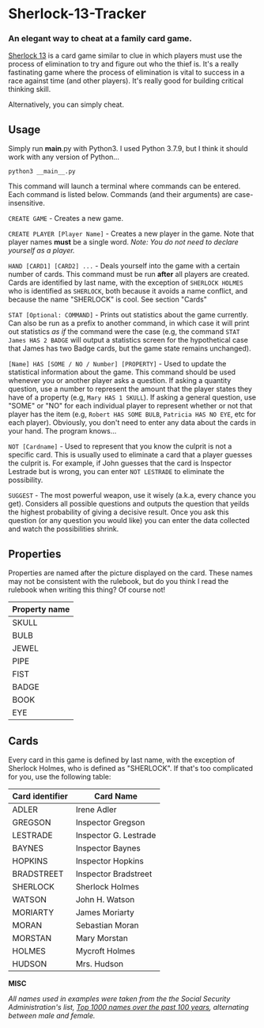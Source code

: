 # Sherlock-13-Tracker
 
### An elegant way to cheat at a family card game.

[Sherlock 13](https://www.arcanewonders.com/product/sherlock-13/) is a card game similar to clue in which players must
use the process of elimination to try and figure out who the thief is. It's a really fastinating game where the process
of elimination is vital to success in a race against time (and other players). It's really good for building critical
thinking skill.

Alternatively, you can simply cheat.

## Usage

Simply run __main__.py with Python3. I used Python 3.7.9, but I think it should work with any version of Python...

`python3 __main__.py`

This command will launch a terminal where commands can be entered. Each command is listed below. Commands (and their
arguments) are case-insensitive.

`CREATE GAME` - Creates a new game.

`CREATE PLAYER [Player Name]` - Creates a new player in the game. Note that player names **must** be a single word.
*Note: You do not need to declare yourself as a player.*

`HAND [CARD1] [CARD2] ...` - Deals yourself into the game with a certain number of cards. This command must be run **after** all
players are created. Cards are identified by last name, with the exception of `SHERLOCK HOLMES` who is identified as `SHERLOCK`,
both because it avoids a name conflict, and because the name "SHERLOCK" is cool. See section "Cards"

`STAT [Optional: COMMAND]` - Prints out statistics about the game currently. Can also be run as a prefix to another command, in
which case it will print out statistics *as if* the command were the case (e.g, the command `STAT James HAS 2 BADGE` will
output a statistics screen for the hypothetical case that James has two Badge cards, but the game state remains unchanged).

`[Name] HAS [SOME / NO / Number] [PROPERTY]` - Used to update the statistical information about the game. This command should be
used whenever you or another player asks a question. If asking a quantity question, use a number to represent the amount that
the player states they have of a property (e.g, `Mary HAS 1 SKULL`). If asking a general question, use "SOME" or "NO" for each
individual player to represent whether or not that player has the item (e.g, `Robert HAS SOME BULB`, `Patricia HAS NO EYE`, etc for
each player). Obviously, you don't need to enter any data about the cards in your hand. The program knows...

`NOT [Cardname]` - Used to represent that you know the culprit is not a specific card. This is usually used to eliminate a card
that a player guesses the culprit is. For example, if John guesses that the card is Inspector Lestrade but is wrong, you can
enter `NOT LESTRADE` to eliminate the possibility.

`SUGGEST` - The most powerful weapon, use it wisely (a.k.a, every chance you get). Considers all possible questions and outputs the question that yeilds the
highest probability of giving a decisive result. Once you ask this question (or any question you would like) you can enter the
data collected and watch the possibilities shrink.

## Properties

Properties are named after the picture displayed on the card. These names may not be consistent with the rulebook, but do you
think I read the rulebook when writing this thing? Of course not!

| Property name |
| ------------- |
| SKULL         |
| BULB          |
| JEWEL         |
| PIPE          |
| FIST          |
| BADGE         |
| BOOK          |
| EYE           |

## Cards

Every card in this game is defined by last name, with the exception of Sherlock Holmes, who is defined as "SHERLOCK". If that's
too complicated for you, use the following table:

| Card identifier | Card Name               |
| --------------- | ----------------------- |
| ADLER           | Irene Adler             |
| GREGSON         | Inspector Gregson       |
| LESTRADE        | Inspector G. Lestrade   |
| BAYNES          | Inspector Baynes        |
| HOPKINS         | Inspector Hopkins       |
| BRADSTREET      | Inspector Bradstreet    |
| SHERLOCK        | Sherlock Holmes         |
| WATSON          | John H. Watson          |
| MORIARTY        | James Moriarty          |
| MORAN           | Sebastian Moran         |
| MORSTAN         | Mary Morstan            |
| HOLMES          | Mycroft Holmes          |
| HUDSON          | Mrs. Hudson             |

**MISC**

*All names used in examples were taken from the the Social Security Administration's list,*
*[Top 1000 names over the past 100 years](https://www.ssa.gov/oact/babynames/decades/century.html), alternating between male and female.*


